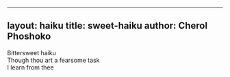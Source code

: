 ---
layout: haiku
title: sweet-haiku
author: Cherol Phoshoko
----

Bittersweet haiku<br>
Though thou art a fearsome task<br>
I learn from thee<br>
